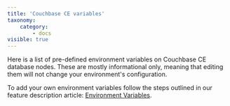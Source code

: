 ```yaml
---
title: 'Couchbase CE variables'
taxonomy:
    category:
        - docs
visible: true
---
```


Here is a list of pre-defined environment variables on Couchbase CE database nodes. These are mostly informational only, meaning that editing them will not change your environment's configuration.

To add your own environment variables follow the steps outlined in our feature description article: [Environment Variables](/features/environment-variables).


